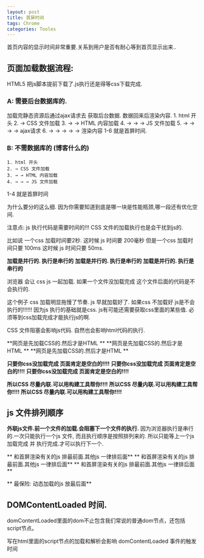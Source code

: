 ```yaml
---
layout: post
title: 首屏时间
tags: Chrome
categories: Tooles
---
```



首页内容的显示时间非常重要.关系到用户是否有耐心等到首页显示出来..




## 页面加载数据流程:
HTML5 把js脚本提前下载了.js执行还是得等css下载完成.

### A: 需要后台数据库的.
加载完静态资源后通过ajax请求去 获取后台数据.
数据回来后渲染内容.
	1. html 开头
	2. → CSS 文件加载
	3. → → HTML 内容加载
	4. → → → JS 文件加载
	5. → → → → ajax请求
	6. → → → → → 渲染内容 
1-6 就是首屏时间.



### B: 不需数据库的 (博客什么的)
	1. html 开头
	2. → CSS 文件加载
	3. → → HTML 内容加载
	4. → → → JS 文件加载
1-4 就是首屏时间


 
为什么要分的这么细.
因为你需要知道到底是哪一块是性能瓶颈,哪一段还有优化空间.



注意点:
js 执行代码是需要时间的!!!
CSS 文件的加载执行也是会干扰到js的.




比如说 一个css 加载时间要2秒.
这时候 js 时间要 200毫秒
但是一个css 加载时间只要 100ms 
这时候 js 时间只要 50ms.

**加载是并行的. 执行是串行的**
**加载是并行的. 执行是串行的**
**加载是并行的. 执行是串行的**

浏览器 会让 css js 一起加载.
如果一个文件没加载完成 这个文件后面的代码是不会执行的. 

这个例子 css 加载明显拖慢了节奏. js 早就加载好了.
如果css 不加载好 js是不会执行的!!!!!!
因为js 执行的基础就是css. js有可能还需要获取css里面的某些值. 必须等到css加载完成才能执行js的啊.





CSS 文件阻塞会影响js代码. 自然也会影响html代码的执行.

**网页是先加载CSS的.然后才是HTML **
**网页是先加载CSS的.然后才是HTML **
**网页是先加载CSS的.然后才是HTML **

**只要你css没加载完成 页面肯定是空白的!!!!**
**只要你css没加载完成 页面肯定是空白的!!!!**
**只要你css没加载完成 页面肯定是空白的!!!!**

**所以CSS 尽量内联.可以用构建工具帮你!!!!**
**所以CSS 尽量内联.可以用构建工具帮你!!!!**
**所以CSS 尽量内联.可以用构建工具帮你!!!!**









## js 文件排列顺序


**外联js文件.前一个文件的加载.会阻塞下一个文件的执行.**
因为浏览器执行是串行的.一次只能执行一个js 文件,
而且执行顺序是按照排列来的. 所以只能等上一个js加载完成 并 执行完成.才可以执行下一个.



** 和首屏渲染有关的js 排最前面.其他js 一律排后面**
** 和首屏渲染有关的js 排最前面.其他js 一律排后面**
** 和首屏渲染有关的js 排最前面.其他js 一律排后面**



** 最保险: 动态加载的js 放最后面**








## DOMContentLoaded 时间.
domContentLoaded里面的dom不止包含我们常说的普通dom节点，还包括script节点。


写在html里面的script节点的加载和解析会影响 domContentLoaded 事件的触发时间




























